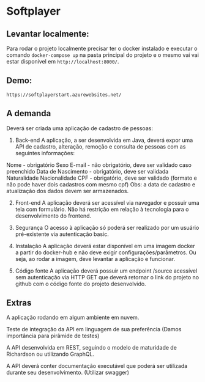 # Softplayer

## Levantar localmente:

Para rodar o projeto localmente precisar ter o docker instalado e executar o comando `docker-compose up` na pasta principal do projeto e o mesmo vai vai estar disponivel em `http://localhost:8000/`.

## Demo:

`https://softplayerstart.azurewebsites.net/`

## A demanda
Deverá ser criada uma aplicação de cadastro de pessoas:

1) Back-end
A aplicação, a ser desenvolvida em Java, deverá expor uma API de cadastro, alteração, remoção e consulta de pessoas com as seguintes informações:

Nome - obrigatório
Sexo
E-mail - não obrigatório, deve ser validado caso preenchido
Data de Nascimento - obrigatório, deve ser validada
Naturalidade
Nacionalidade
CPF - obrigatório, deve ser validado (formato e não pode haver dois cadastros com mesmo cpf)
Obs: a data de cadastro e atualização dos dados devem ser armazenados.

2) Front-end
A aplicação deverá ser acessível via navegador e possuir uma tela com formulário. Não há restrição em relação à tecnologia para o desenvolvimento do frontend.

3) Segurança
O acesso à aplicação só poderá ser realizado por um usuário pré-existente via autenticação basic.

4) Instalação
A aplicação deverá estar disponível em uma imagem docker a partir do docker-hub e não deve exigir configurações/parâmetros. Ou seja, ao rodar a imagem, deve levantar a aplicação e funcionar.

5) Código fonte
A aplicação deverá possuir um endpoint /source acessível sem autenticação via HTTP GET que deverá retornar o link do projeto no github com o código fonte do projeto desenvolvido.

## Extras
A aplicação rodando em algum ambiente em nuvem.

Teste de integração da API em linguagem de sua preferência (Damos importância para pirâmide de testes)

A API desenvolvida em REST, seguindo o modelo de maturidade de Richardson ou utilizando GraphQL.

A API deverá conter documentação executável que poderá ser utilizada durante seu desenvolvimento. (Utilizar swagger)
